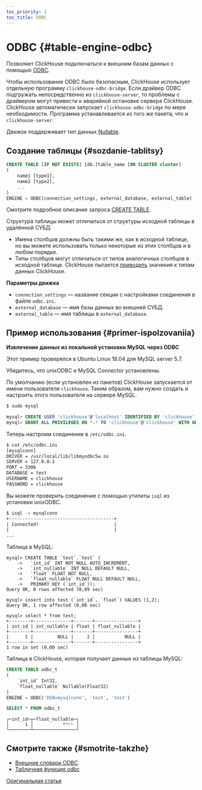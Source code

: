 ```yaml
---
toc_priority: 1
toc_title: ODBC
---
```


# ODBC {#table-engine-odbc}

Позволяет ClickHouse подключаться к внешним базам данных с помощью [ODBC](https://en.wikipedia.org/wiki/Open_Database_Connectivity).

Чтобы использование ODBC было безопасным, ClickHouse использует отдельную программу `clickhouse-odbc-bridge`. Если драйвер ODBC подгружать непосредственно из `clickhouse-server`, то проблемы с драйвером могут привести к аварийной остановке сервера ClickHouse. ClickHouse автоматически запускает `clickhouse-odbc-bridge` по мере необходимости. Программа устанавливается из того же пакета, что и `clickhouse-server`.

Движок поддерживает тип данных [Nullable](../../../engines/table-engines/integrations/odbc.md).

## Создание таблицы {#sozdanie-tablitsy}

``` sql
CREATE TABLE [IF NOT EXISTS] [db.]table_name [ON CLUSTER cluster]
(
    name1 [type1],
    name2 [type2],
    ...
)
ENGINE = ODBC(connection_settings, external_database, external_table)
```

Смотрите подробное описание запроса [CREATE TABLE](../../../engines/table-engines/integrations/odbc.md#create-table-query).

Структура таблицы может отличаться от структуры исходной таблицы в удалённой СУБД:

-   Имена столбцов должны быть такими же, как в исходной таблице, но вы можете использовать только некоторые из этих столбцов и в любом порядке.
-   Типы столбцов могут отличаться от типов аналогичных столбцов в исходной таблице. ClickHouse пытается [приводить](../../../engines/table-engines/integrations/odbc.md#type_conversion_function-cast) значения к типам данных ClickHouse.

**Параметры движка**

-   `connection_settings` — название секции с настройками соединения в файле `odbc.ini`.
-   `external_database` — имя базы данных во внешней СУБД.
-   `external_table` — имя таблицы в `external_database`.

## Пример использования {#primer-ispolzovaniia}

**Извлечение данных из локальной установки MySQL через ODBC**

Этот пример проверялся в Ubuntu Linux 18.04 для MySQL server 5.7.

Убедитесь, что unixODBC и MySQL Connector установлены.

По умолчанию (если установлен из пакетов) ClickHouse запускается от имени пользователя `clickhouse`. Таким образом, вам нужно создать и настроить этого пользователя на сервере MySQL.

``` bash
$ sudo mysql
```

``` sql
mysql> CREATE USER 'clickhouse'@'localhost' IDENTIFIED BY 'clickhouse';
mysql> GRANT ALL PRIVILEGES ON *.* TO 'clickhouse'@'clickhouse' WITH GRANT OPTION;
```

Теперь настроим соединение в `/etc/odbc.ini`.

``` bash
$ cat /etc/odbc.ini
[mysqlconn]
DRIVER = /usr/local/lib/libmyodbc5w.so
SERVER = 127.0.0.1
PORT = 3306
DATABASE = test
USERNAME = clickhouse
PASSWORD = clickhouse
```

Вы можете проверить соединение с помощью утилиты `isql` из установки unixODBC.

``` bash
$ isql -v mysqlconn
+---------------------------------------+
| Connected!                            |
|                                       |
...
```

Таблица в MySQL:

``` text
mysql> CREATE TABLE `test`.`test` (
    ->   `int_id` INT NOT NULL AUTO_INCREMENT,
    ->   `int_nullable` INT NULL DEFAULT NULL,
    ->   `float` FLOAT NOT NULL,
    ->   `float_nullable` FLOAT NULL DEFAULT NULL,
    ->   PRIMARY KEY (`int_id`));
Query OK, 0 rows affected (0,09 sec)

mysql> insert into test (`int_id`, `float`) VALUES (1,2);
Query OK, 1 row affected (0,00 sec)

mysql> select * from test;
+--------+--------------+-------+----------------+
| int_id | int_nullable | float | float_nullable |
+--------+--------------+-------+----------------+
|      1 |         NULL |     2 |           NULL |
+--------+--------------+-------+----------------+
1 row in set (0,00 sec)
```

Таблица в ClickHouse, которая получает данные из таблицы MySQL:

``` sql
CREATE TABLE odbc_t
(
    `int_id` Int32,
    `float_nullable` Nullable(Float32)
)
ENGINE = ODBC('DSN=mysqlconn', 'test', 'test')
```

``` sql
SELECT * FROM odbc_t
```

``` text
┌─int_id─┬─float_nullable─┐
│      1 │           ᴺᵁᴸᴸ │
└────────┴────────────────┘
```

## Смотрите также {#smotrite-takzhe}

-   [Внешние словари ODBC](../../../engines/table-engines/integrations/odbc.md#dicts-external_dicts_dict_sources-odbc)
-   [Табличная функция odbc](../../../engines/table-engines/integrations/odbc.md)

[Оригинальная статья](https://clickhouse.tech/docs/ru/operations/table_engines/odbc/) <!--hide-->

